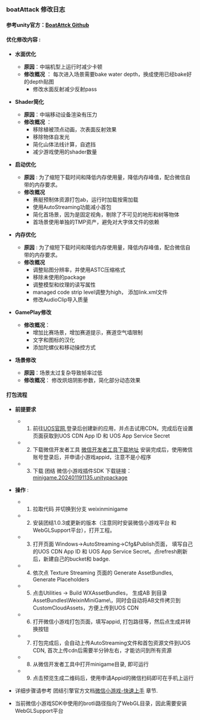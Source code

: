 
### boatAttack 修改日志
####    参考unity官方：[BoatAttck Github](https://github.com/Unity-Technologies/BoatAttack) 

####    优化修改内容 :
- **水面优化** 
  - **原因**：中端机型上运行时减少卡顿
  - **修改概况** ： 每次进入场景需要bake water depth，换成使用已经bake好的depth贴图
  	- 修改水面反射减少反射pass
	
- **Shader简化**
  - **原因**：中端移动设备渲染有压力
  - **修改概况** ： 
	- 移除植被顶点动画，次表面反射效果
	- 移除物体自发光
	- 简化山体法线计算，自遮挡
	- 减少游戏使用的shader数量
	
- **启动优化**
  - **原因** : 为了缩短下载时间和降低内存使用量，降低内存峰值，配合微信自带的内存要求。
  - **修改概况** 
	- 赛艇预制体资源打包ab，运行时加载按需加载
	- 使用AutoStreaming功能减小首包
	- 简化首场景，因为是固定视角，剔除了不可见的地形和树等物体
	- 首场景使用单独的TMP资产，避免对大字体文件的依赖

- **内存优化**
  - **原因** : 为了缩短下载时间和降低内存使用量，降低内存峰值，配合微信自带的内存要求。
  - **修改概况** 
  	- 调整贴图分辨率，并使用ASTC压缩格式
	- 移除未使用的package
	- 调整模型和纹理的读写属性
	- managed code strip level调整为high， 添加link.xml文件
	- 修改AudioClip导入质量
	
- **GamePlay修改** 
  - **修改概况**：
	- 增加比赛场景，增加赛道提示，赛道空气墙限制
	- 文字和图标的汉化
	- 添加陀螺仪和移动操控方式
	
- **场景修改**
  - **原因**：场景太过复杂导致帧率过低
  - **修改概况**： 修改烘焙阴影参数，简化部分动态效果


#### 打包流程

- **前提要求**
	- 1. 前往[UOS官网](https://uos.unity.cn/),登录后创建新的应用，并点击试用CDN。完成后在设置页面获取到UOS CDN App ID 和 UOS App Service Secret

	- 2. 下载微信开发者工具 
	[微信开发者工具下载地址](https://developers.weixin.qq.com/miniprogram/dev/devtools/stable.html)
	安装完成后，使用微信账号登录后，并申请小游戏appid，注意不是小程序

	- 3. 下载 团结 微信小游戏插件SDK
	下载链接： [minigame.202401191135.unitypackage](https://tla-1312733274.cos.ap-shanghai.myqcloud.com/InstantGame/Release/tuanjie1231/minigame.202401191135.unitypackage)

- **操作** : 
	- 1. 拉取代码  并切换到分支 weixinminigame

	- 2. 安装团结1.0.3或更新的版本（注意同时安装微信小游戏平台 和 WebGLSupport平台），打开工程。

	- 3. 打开页面 Windows->AutoStreaming->Cfg&Publish页面， 填写自己的UOS CDN App ID 和 UOS App Service Secret。点refresh刷新后，新建自己的bucket和 badge.

	- 4. 依次点 Texture Streaming 页面的 Generate AssetBundles, Generate Placeholders

	- 5. 点击Utilities -> Build WXAssetBundles， 生成AB 到目录 AssetBundles\WeixinMiniGame\，同时会自动将AB文件拷贝到CustomCloudAssets，方便上传到UOS CDN

	- 6. 打开微信小游戏打包页面，填写appid, 打包路径等，然后点生成并转换按钮

	- 7. 打包完成后，会自动上传AutoStreaming文件和首包资源文件到UOS CDN, 首次上传cdn后需要半分钟左右，才能访问到所有资源

	- 8. 从微信开发者工具中打开minigame目录, 即可运行

	- 9. 点击预览生成二维码后，使用申请Appid的微信扫码即可在手机上运行

- 详细步骤请参考 团结引擎官方文档[微信小游戏-快速上手](https://docs.unity.cn/cn/tuanjiemanual/Manual/AutoStreamingDemo.html) 章节.

- 当前微信小游戏SDK中使用的brotli路径指向了WebGL目录，因此需要安装WebGLSupport平台